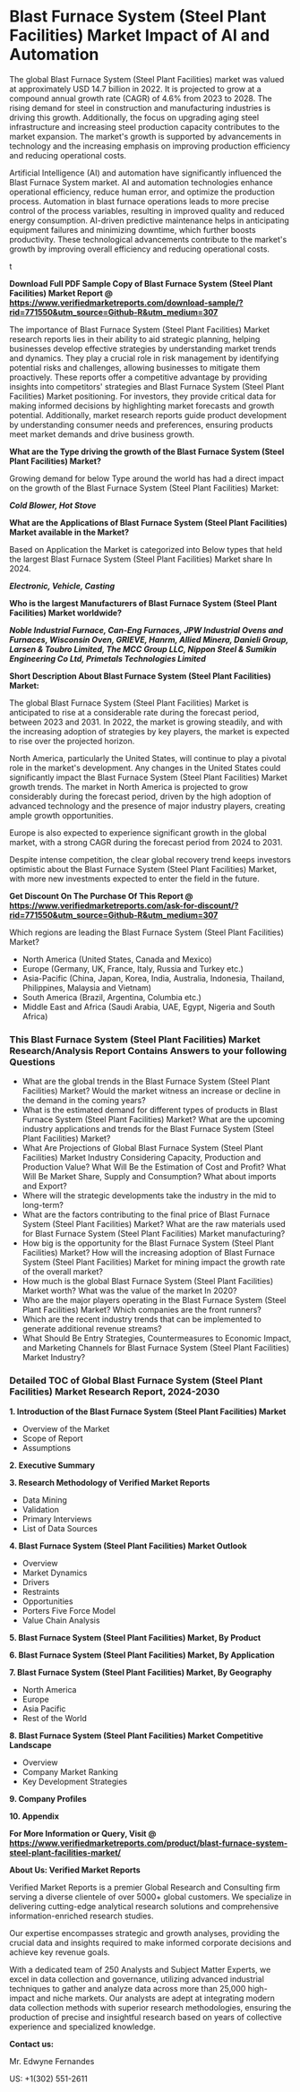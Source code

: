 <meta name="title" content="Global Blast Furnace System (Steel Plant Facilities) Market Impact of AI and Automation"><meta name="description" content="The global Blast Furnace System (Steel Plant Facilities) market was valued at approximately USD 14.7 billion in 2022. It is projected to grow at a compound annual grow"><meta name="title" content="Blast Furnace System (Steel Plant Facilities) Market Size, Share, Scope, Trends, Growth, Opportunities, Analysis, Forecast"><h1>Blast Furnace System (Steel Plant Facilities) Market Impact of AI and Automation</h1><p>The global Blast Furnace System (Steel Plant Facilities) market was valued at approximately USD 14.7 billion in 2022. It is projected to grow at a compound annual growth rate (CAGR) of 4.6% from 2023 to 2028. The rising demand for steel in construction and manufacturing industries is driving this growth. Additionally, the focus on upgrading aging steel infrastructure and increasing steel production capacity contributes to the market expansion. The market's growth is supported by advancements in technology and the increasing emphasis on improving production efficiency and reducing operational costs.</p><p>Artificial Intelligence (AI) and automation have significantly influenced the Blast Furnace System market. AI and automation technologies enhance operational efficiency, reduce human error, and optimize the production process. Automation in blast furnace operations leads to more precise control of the process variables, resulting in improved quality and reduced energy consumption. AI-driven predictive maintenance helps in anticipating equipment failures and minimizing downtime, which further boosts productivity. These technological advancements contribute to the market's growth by improving overall efficiency and reducing operational costs.</p>t</p><p id="" class=""><strong>Download Full PDF Sample Copy of Blast Furnace System (Steel Plant Facilities) Market Report @ <a href="https://www.verifiedmarketreports.com/download-sample/?rid=771550&utm_source=Github-R&utm_medium=307" target="_blank">https://www.verifiedmarketreports.com/download-sample/?rid=771550&utm_source=Github-R&utm_medium=307</a></strong></p><p>The importance of&nbsp;Blast Furnace System (Steel Plant Facilities) Market research reports lies in their ability to aid strategic planning, helping businesses develop effective strategies by understanding market trends and dynamics. They play a crucial role in risk management by identifying potential risks and challenges, allowing businesses to mitigate them proactively. These reports offer a competitive advantage by providing insights into competitors' strategies and Blast Furnace System (Steel Plant Facilities) Market positioning. For investors, they provide critical data for making informed decisions by highlighting market forecasts and growth potential. Additionally, market research reports guide product development by understanding consumer needs and preferences, ensuring products meet market demands and drive business growth.</p><p><strong>What are the&nbsp;Type driving the growth of the Blast Furnace System (Steel Plant Facilities) Market?</strong></p><p id="" class="">Growing demand for below Type around the world has had a direct impact on the growth of the Blast Furnace System (Steel Plant Facilities) Market:</p><em><strong>Cold Blower, Hot Stove</strong></em></p><strong>What are the&nbsp;Applications&nbsp;of Blast Furnace System (Steel Plant Facilities) Market available in the Market?</strong></p><p id="" class="">Based on Application the Market is categorized into Below types that held the largest Blast Furnace System (Steel Plant Facilities) Market share In 2024.</p><em><strong>Electronic, Vehicle, Casting</strong></em></p><strong>Who is the largest Manufacturers of Blast Furnace System (Steel Plant Facilities) Market worldwide?</strong></p><p><em><strong>Noble Industrial Furnace, Can-Eng Furnaces, JPW Industrial Ovens and Furnaces, Wisconsin Oven, GRIEVE, Hanrm, Allied Minera, Danieli Group, Larsen & Toubro Limited, The MCC Group LLC, Nippon Steel & Sumikin Engineering Co Ltd, Primetals Technologies Limited</strong></em></p><p id="" class=""><strong>Short Description About Blast Furnace System (Steel Plant Facilities) Market:</strong></p><p>The global Blast Furnace System (Steel Plant Facilities) Market is anticipated to rise at a considerable rate during the forecast period, between 2023 and 2031. In 2022, the market is growing steadily, and with the increasing adoption of strategies by key players, the market is expected to rise over the projected horizon.</p><p>North America, particularly the United States, will continue to play a pivotal role in the market's development. Any changes in the United States could significantly impact the Blast Furnace System (Steel Plant Facilities) Market growth trends. The market in North America is projected to grow considerably during the forecast period, driven by the high adoption of advanced technology and the presence of major industry players, creating ample growth opportunities.</p><p>Europe is also expected to experience significant growth in the global market, with a strong CAGR during the forecast period from 2024 to 2031.</p><p>Despite intense competition, the clear global recovery trend keeps investors optimistic about the Blast Furnace System (Steel Plant Facilities) Market, with more new investments expected to enter the field in the future.</p><p id="" class=""><strong>Get Discount On The Purchase Of This Report @ <a href="https://www.verifiedmarketreports.com/ask-for-discount/?rid=771550&utm_source=Github-R&utm_medium=307" target="_blank">https://www.verifiedmarketreports.com/ask-for-discount/?rid=771550&utm_source=Github-R&utm_medium=307</a></strong></p>Which regions are leading the Blast Furnace System (Steel Plant Facilities) Market?</p><ul><li>North America (United States, Canada and Mexico)</li><li>Europe (Germany, UK, France, Italy, Russia and Turkey etc.)</li><li>Asia-Pacific (China, Japan, Korea, India, Australia, Indonesia, Thailand, Philippines, Malaysia and Vietnam)</li><li>South America (Brazil, Argentina, Columbia etc.)</li><li>Middle East and Africa (Saudi Arabia, UAE, Egypt, Nigeria and South Africa)</li></ul><h3 id="" class="">This Blast Furnace System (Steel Plant Facilities) Market Research/Analysis Report Contains Answers to your following Questions</h3><ul><li>What are the global trends in the Blast Furnace System (Steel Plant Facilities) Market? Would the market witness an increase or decline in the demand in the coming years?</li><li>What is the estimated demand for different types of products in Blast Furnace System (Steel Plant Facilities) Market? What are the upcoming industry applications and trends for the Blast Furnace System (Steel Plant Facilities) Market?</li><li>What Are Projections of Global Blast Furnace System (Steel Plant Facilities) Market Industry Considering Capacity, Production and Production Value? What Will Be the Estimation of Cost and Profit? What Will Be Market Share, Supply and Consumption? What about imports and Export?</li><li>Where will the strategic developments take the industry in the mid to long-term?</li><li>What are the factors contributing to the final price of Blast Furnace System (Steel Plant Facilities) Market? What are the raw materials used for Blast Furnace System (Steel Plant Facilities) Market manufacturing?</li><li>How big is the opportunity for the Blast Furnace System (Steel Plant Facilities) Market? How will the increasing adoption of Blast Furnace System (Steel Plant Facilities) Market for mining impact the growth rate of the overall market?</li><li>How much is the global Blast Furnace System (Steel Plant Facilities) Market worth? What was the value of the market In 2020?</li><li>Who are the major players operating in the Blast Furnace System (Steel Plant Facilities) Market? Which companies are the front runners?</li><li>Which are the recent industry trends that can be implemented to generate additional revenue streams?</li><li>What Should Be Entry Strategies, Countermeasures to Economic Impact, and Marketing Channels for Blast Furnace System (Steel Plant Facilities) Market Industry?</li></ul><h3 id="" class="">Detailed TOC of Global Blast Furnace System (Steel Plant Facilities) Market Research Report, 2024-2030</h3><p id="" class=""><strong>1. Introduction of the Blast Furnace System (Steel Plant Facilities) Market</strong></p><ul><li>Overview of the Market</li><li>Scope of Report</li><li>Assumptions</li></ul><p id="" class=""><strong>2. Executive Summary</strong></p><p id="" class=""><strong>3. Research Methodology of Verified Market Reports</strong></p><ul><li>Data Mining</li><li>Validation</li><li>Primary Interviews</li><li>List of Data Sources</li></ul><p id="" class=""><strong>4. Blast Furnace System (Steel Plant Facilities) Market Outlook</strong></p><ul><li>Overview</li><li>Market Dynamics</li><li>Drivers</li><li>Restraints</li><li>Opportunities</li><li>Porters Five Force Model</li><li>Value Chain Analysis</li></ul><p id="" class=""><strong>5. Blast Furnace System (Steel Plant Facilities) Market, By Product</strong></p><p id="" class=""><strong>6. Blast Furnace System (Steel Plant Facilities) Market, By Application</strong></p><p id="" class=""><strong>7. Blast Furnace System (Steel Plant Facilities) Market, By Geography</strong></p><ul><li>North America</li><li>Europe</li><li>Asia Pacific</li><li>Rest of the World</li></ul><p id="" class=""><strong>8. Blast Furnace System (Steel Plant Facilities) Market Competitive Landscape</strong></p><ul><li>Overview</li><li>Company Market Ranking</li><li>Key Development Strategies</li></ul><p id="" class=""><strong>9. Company Profiles</strong></p><p id="" class=""><strong>10. Appendix</strong></p><p id="" class=""><strong>For More Information or Query, Visit @ <a href="https://www.verifiedmarketreports.com/product/blast-furnace-system-steel-plant-facilities-market/" target="_blank">https://www.verifiedmarketreports.com/product/blast-furnace-system-steel-plant-facilities-market/</a></strong></p><p id="" class=""><strong>About Us: Verified Market Reports</strong></p><p id="" class="">Verified Market Reports is a premier Global Research and Consulting firm serving a diverse clientele of over 5000+ global customers. We specialize in delivering cutting-edge analytical research solutions and comprehensive information-enriched research studies.</p><p id="" class="">Our expertise encompasses strategic and growth analyses, providing the crucial data and insights required to make informed corporate decisions and achieve key revenue goals.</p><p id="" class="">With a dedicated team of 250 Analysts and Subject Matter Experts, we excel in data collection and governance, utilizing advanced industrial techniques to gather and analyze data across more than 25,000 high-impact and niche markets. Our analysts are adept at integrating modern data collection methods with superior research methodologies, ensuring the production of precise and insightful research based on years of collective experience and specialized knowledge.</p><p id="" class=""><strong>Contact us:</strong></p><p id="" class="">Mr. Edwyne Fernandes</p><p id="" class="">US: +1(302) 551-2611</p>